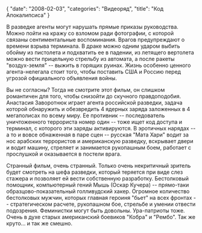 {
   "date": "2008-02-03",
   "categories": "Видеоряд",
   "title": "Код Апокалипсиса"
}

В разведке агенты могут нарушать прямые приказы руководства. Можно пойти на кражу со взломом ради фотографии, с которой связаны сентиментальные воспоминания. Врагов предупреждают о времени взрыва терминала. В драке можно одним ударом выбить обойму из пистолета и подхватить ее в падении, из летящего вертолета можно вести прицельную стрельбу из автомата, а после ракеты "воздух-земля" -- выжить в горящих руинах. Жизнь особенно ценного агента-нелегала стоит того, чтобы поставить США и Россию перед угрозой официального объявления войны.

Вы не согласны? Тогда не смотрите этот фильм, он слишком романтичен для того, чтобы снизойти до скучного правдоподобия. Анастасия Заворотнюк играет агента российской разведки, задача которой обнаружить и обезвредить 4 ядерных заряда заложенных в 4 мегаполисах по всему миру. Ее противник -- последователь уничтоженного террориста номер один -- тоже ищет код доступа и терминал, с которого эти заряды активируются. В эротичных нарядах -- а то и вовсе обнаженная в паре сцен -- русская "Мата Хари" водит за нос арабских террористов и американскую разведку, вскрывает двери и водит машину, стреляет и занимается рукопашным боем, работает с прослушкой и оказывается в постели врага.

Странный фильм, очень странный. Только очень некритичный зритель будет смотреть на шефа разведки, который теряется при виде слез стажера и позволяет ей вести собственную разработку. Бестолковый помощник, компьютерный гений Мышь (Оскар Кучера) -- прямо-таки образцово-показательный голливудский хакер. Огромное количество бестолковых мужчин, которых главная героиня "бьет" на всех фронтах -- стратегическом расчете, рукопашном бое, стрельбе и умении отвести подозрения. Феминистки могут быть довольны. Ура-патриоты тоже. Очень в духе старых американский боевиков "Кобра" и "Рембо". Так же круто... и так же смешно.
